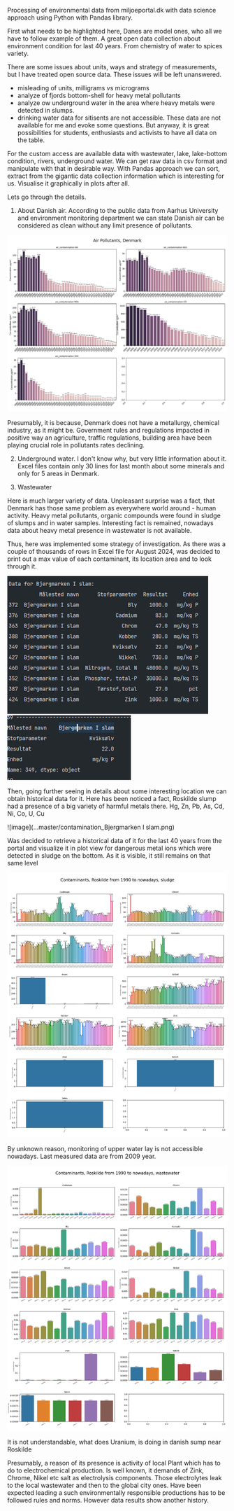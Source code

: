 Processing of environmental data from miljoeportal.dk with data science approach using Python with Pandas library.

First what needs to be highlighted here, Danes are model ones, who all we have to follow example of them. A great 
open data collection about environment condition for last 40 years. From chemistry of water to spices variety. 

There are some issues about units, ways and strategy of measurements, but I have treated open source data. These issues
will be left unanswered.
- misleading of units, milligrams vs micrograms
- analyze of  fjords bottom-shell for heavy metal pollutants
- analyze ow underground water in the area where heavy metals were detected in slumps. 
- drinking water data for sitisents are not accessible. 
These data are not available for me and evoke some questions.
But anyway, it is great possibilities for students, enthusiasts and activists to have all data on the table. 

For the custom access are available data with wastewater, lake, lake-bottom condition, rivers, underground water.
We can get raw data in csv format and manipulate with that in desirable way. 
With Pandas approach we can sort, extract from the gigantic data collection information which is interesting for us.
Visualise it graphically in plots after all.

Lets go through the details.

1. About Danish air. 
According to the public data from Aarhus University and environment monitoring department we can state
Danish air can be considered as clean without any limit presence of pollutants.

 ![Alt Text](contamination_air.png)

Presumably, it is because, Denmark does not have a metallurgy, chemical industry, as it might be. 
Government rules and regulations impacted in positive way an agriculture, traffic regulations, building area have been 
playing crucial role in pollutants rates declining.

2. Underground water. 
I don't know why, but very little information about it. Excel files contain only 30 lines for last month about some minerals 
and only for 5 areas in Denmark.

3. Wastewater

Here is much larger variety of data. Unpleasant surprise was a fact, that Denmark has those same problem as everywhere world 
around - human activity. 
Heavy metal pollutants, organic compounds were found in sludge of slumps and in water samples. Interesting fact is remained,
nowadays data about heavy metal presence in wastewater is not available.

Thus, here was implemented some strategy of investigation. As there was a couple of thousands of rows in Excel file for 
August 2024, was decided to print out a max value of each contaminant, its location area and to look through it. 

![image](Roskilde_sump_station(2).png)
![image](Roskilde_sump_station(1).png)

Then, going further seeing in details about some interesting location we can obtain historical data for it.
Here has been noticed a fact, Roskilde slump had a presence of a big variety of harmful metals there. 
Hg, Zn, Pb, As, Cd, Ni, Co, U, Cu

![image](...master/contamination_Bjergmarken I slam.png)

Was decided to retrieve a historical data of it for the last 40 years from the portal and visualize it in plot view for 
dangerous metal ions which were detected in sludge on the bottom. As it is visible, it still remains on that same level  

![image](Contaminants_Roskilde_from_1990_to_nowadays_sludge.png)


By unknown reason, monitoring of upper water lay is not accessible nowadays. Last measured data are from 2009 year.

![image](Contaminants_Roskild_from_1990_to_nowadays_wastewater.png)

 

It is not understandable, what does Uranium, is doing in danish sump near Roskilde
 
Presumably, a reason of its presence is activity of local Plant which has to do to electrochemical production. 
Is well known, it demands of Zink, Chrome, Nikel etc salt as electrolysis components. Those electrolytes leak to the local
wastewater and then to the global city ones. 
Have been expected leading a such environmentally responsible productions has to be followed rules and norms. 
However data results show another history.




